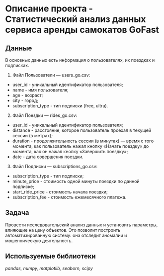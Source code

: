 
# Описание проекта - Статистический анализ данных сервиса аренды самокатов GoFast


## Данные

В основных данных есть информация о пользователях, их поездках и подписках.
1. Файл Пользователи — users_go.csv:
- user_id - уникальный идентификатор пользователя;
- name - имя пользователя;
- age - возраст;
- city - город;
- subscription_type - тип подписки (free, ultra).
2. Файл Поездки — rides_go.csv:
- user_id - уникальный идентификатор пользователя;
- distance - расстояние, которое пользователь проехал в текущей сессии (в метрах);
- duration - продолжительность сессии (в минутах) — время с того момента, как пользователь нажал кнопку «Начать поездку» до момента, как он нажал кнопку «Завершить поездку»;
- date - дата совершения поездки.
3. Файл Подписки — subscriptions_go.csv:
- subscription_type	- тип подписки;
- minute_price - стоимость одной минуты поездки по данной подписке;
- start_ride_price	- стоимость начала поездки;
- subscription_fee	- стоимость ежемесячного платежа.

## Задача

Провести исследовательский анализ данных и установить параметры, влияющие на цену объектов. Это позволит построить автоматизированную систему: она отследит аномалии и мошенническую деятельность. 

## Используемые библиотеки
*pandas, numpy, matplotlib, seaborn, scipy*
